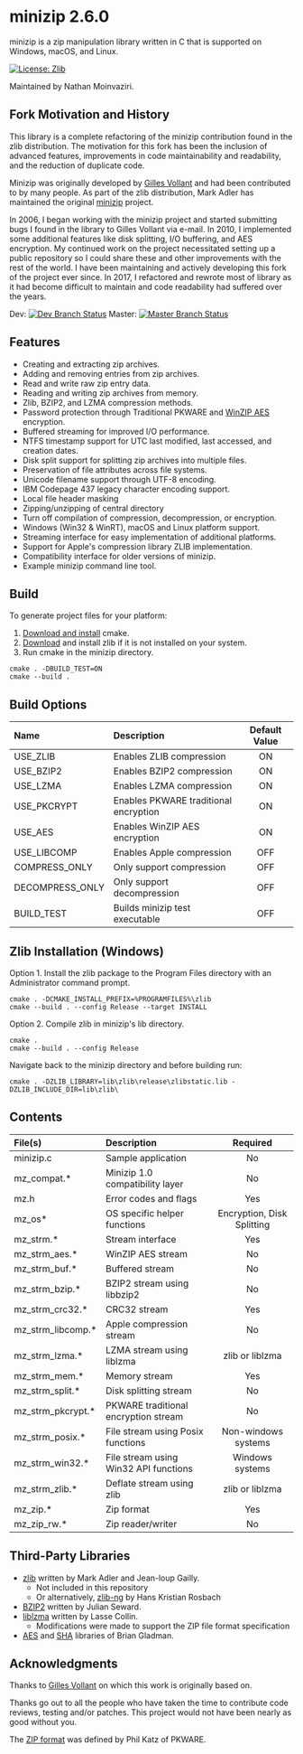 # minizip 2.6.0

minizip is a zip manipulation library written in C that is supported on Windows, macOS, and Linux. 

[![License: Zlib](https://img.shields.io/badge/license-zlib-lightgrey.svg)](https://github.com/nmoinvaz/minizip/blob/master/LICENSE)

Maintained by Nathan Moinvaziri.

## Fork Motivation and History

This library is a complete refactoring of the minizip contribution found in the zlib
distribution. The motivation for this fork has been the inclusion of advanced features, 
improvements in code maintainability and readability, and the reduction of duplicate code.

Minizip was originally developed by [Gilles Vollant](https://www.winimage.com/zLibDll/minizip.html) and 
had been contributed to by many people. As part of the zlib distribution, Mark Adler has maintained the
original [minizip](https://github.com/madler/zlib/tree/master/contrib/minizip) project.

In 2006, I began working with the minizip project and started submitting bugs I found in the library to 
Gilles Vollant via e-mail. In 2010, I implemented some additional features like disk splitting, 
I/O buffering, and AES encryption. My continued work on the project necessitated setting up a public 
repository so I could share these and other improvements with the rest of the world. I have been maintaining 
and actively developing this fork of the project ever since. In 2017, I refactored and rewrote most of 
library as it had become difficult to maintain and code readability had suffered over the years.

Dev: [![Dev Branch Status](https://api.travis-ci.org/nmoinvaz/minizip.svg?branch=dev)](https://travis-ci.org/nmoinvaz/minizip/branches)
Master: [![Master Branch Status](https://api.travis-ci.org/nmoinvaz/minizip.svg?branch=master)](https://travis-ci.org/nmoinvaz/minizip/branches)

## Features

+ Creating and extracting zip archives.
+ Adding and removing entries from zip archives.
+ Read and write raw zip entry data.
+ Reading and writing zip archives from memory.
+ Zlib, BZIP2, and LZMA compression methods.
+ Password protection through Traditional PKWARE and [WinZIP AES](https://www.winzip.com/aes_info.htm) encryption.
+ Buffered streaming for improved I/O performance.
+ NTFS timestamp support for UTC last modified, last accessed, and creation dates.
+ Disk split support for splitting zip archives into multiple files.
+ Preservation of file attributes across file systems.
+ Unicode filename support through UTF-8 encoding.
+ IBM Codepage 437 legacy character encoding support.
+ Local file header masking 
+ Zipping/unzipping of central directory
+ Turn off compilation of compression, decompression, or encryption.
+ Windows (Win32 & WinRT), macOS and Linux platform support.
+ Streaming interface for easy implementation of additional platforms.
+ Support for Apple's compression library ZLIB implementation.
+ Compatibility interface for older versions of minizip.
+ Example minizip command line tool.

## Build

To generate project files for your platform:

1. [Download and install](https://cmake.org/install/) cmake.
2. [Download](https://zlib.net/) and install zlib if it is not installed on your system.
3. Run cmake in the minizip directory.

```
cmake . -DBUILD_TEST=ON
cmake --build .
```

## Build Options

| Name | Description | Default Value |
|:- |:-|:-:|
| USE_ZLIB | Enables ZLIB compression | ON |
| USE_BZIP2 | Enables BZIP2 compression | ON |
| USE_LZMA | Enables LZMA compression | ON |
| USE_PKCRYPT | Enables PKWARE traditional encryption | ON |
| USE_AES | Enables WinZIP AES encryption | ON |
| USE_LIBCOMP | Enables Apple compression | OFF |
| COMPRESS_ONLY | Only support compression | OFF |
| DECOMPRESS_ONLY | Only support decompression | OFF |
| BUILD_TEST | Builds minizip test executable | OFF |

## Zlib Installation (Windows)

Option 1. Install the zlib package to the Program Files directory with an Administrator command prompt.

```
cmake . -DCMAKE_INSTALL_PREFIX=%PROGRAMFILES%\zlib
cmake --build . --config Release --target INSTALL
```

Option 2. Compile zlib in minizip's lib directory. 

```
cmake .
cmake --build . --config Release
```

Navigate back to the minizip directory and before building run:

```
cmake . -DZLIB_LIBRARY=lib\zlib\release\zlibstatic.lib -DZLIB_INCLUDE_DIR=lib\zlib\
```

## Contents

| File(s) | Description | Required |
|:- |:-|:-:|
| minizip.c | Sample application | No |
| mz_compat.\* | Minizip 1.0 compatibility layer | No |
| mz.h | Error codes and flags | Yes |
| mz_os\* | OS specific helper functions | Encryption, Disk Splitting |
| mz_strm.\* | Stream interface | Yes |
| mz_strm_aes.\* | WinZIP AES stream | No |
| mz_strm_buf.\* | Buffered stream | No |
| mz_strm_bzip.\* | BZIP2 stream using libbzip2 | No |
| mz_strm_crc32.\* | CRC32 stream | Yes |
| mz_strm_libcomp.\* | Apple compression stream | No |
| mz_strm_lzma.\* | LZMA stream using liblzma | zlib or liblzma |
| mz_strm_mem.\* | Memory stream | Yes |
| mz_strm_split.\* | Disk splitting stream | No |
| mz_strm_pkcrypt.\* | PKWARE traditional encryption stream | No |
| mz_strm_posix.\* | File stream using Posix functions | Non-windows systems |
| mz_strm_win32.\* | File stream using Win32 API functions | Windows systems |
| mz_strm_zlib.\* | Deflate stream using zlib | zlib or liblzma |
| mz_zip.\* | Zip format | Yes |
| mz_zip_rw.\* | Zip reader/writer | No |

## Third-Party Libraries

+ [zlib](https://zlib.net/) written by Mark Adler and Jean-loup Gailly.
  + Not included in this repository
  + Or alternatively, [zlib-ng](https://github.com/Dead2/zlib-ng) by Hans Kristian Rosbach
+ [BZIP2](https://www.sourceware.org/bzip2/) written by Julian Seward.
+ [liblzma](https://tukaani.org/xz/) written by Lasse Collin.
  + Modifications were made to support the ZIP file format specification
+ [AES](https://github.com/BrianGladman/aes) and [SHA](https://github.com/BrianGladman/sha) libraries of Brian Gladman.

## Acknowledgments

Thanks to [Gilles Vollant](https://www.winimage.com/zLibDll/minizip.html) on which this work is originally based on. 

Thanks go out to all the people who have taken the time to contribute code reviews, testing and/or patches. This project would not have been nearly as good without you.

The [ZIP format](https://github.com/nmoinvaz/minizip/blob/master/doc/appnote.txt) was defined by Phil Katz of PKWARE.
